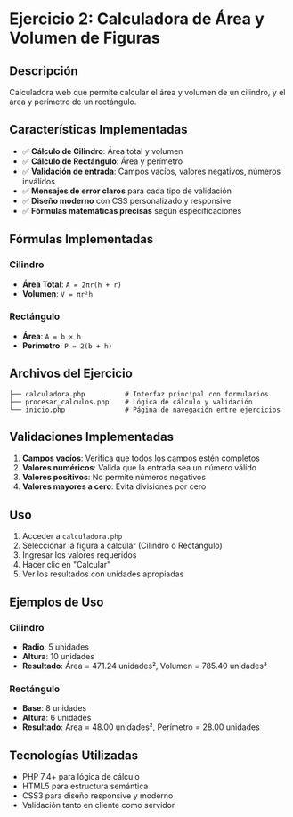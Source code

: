 # Ejercicio 2: Calculadora de Área y Volumen de Figuras

## Descripción
Calculadora web que permite calcular el área y volumen de un cilindro, y el área y perímetro de un rectángulo.

## Características Implementadas
- ✅ **Cálculo de Cilindro**: Área total y volumen
- ✅ **Cálculo de Rectángulo**: Área y perímetro
- ✅ **Validación de entrada**: Campos vacíos, valores negativos, números inválidos
- ✅ **Mensajes de error claros** para cada tipo de validación
- ✅ **Diseño moderno** con CSS personalizado y responsive
- ✅ **Fórmulas matemáticas precisas** según especificaciones

## Fórmulas Implementadas

### Cilindro
- **Área Total**: `A = 2πr(h + r)`
- **Volumen**: `V = πr²h`

### Rectángulo
- **Área**: `A = b × h`
- **Perímetro**: `P = 2(b + h)`

## Archivos del Ejercicio
```
├── calculadora.php          # Interfaz principal con formularios
├── procesar_calculos.php    # Lógica de cálculo y validación
└── inicio.php               # Página de navegación entre ejercicios
```

## Validaciones Implementadas
1. **Campos vacíos**: Verifica que todos los campos estén completos
2. **Valores numéricos**: Valida que la entrada sea un número válido
3. **Valores positivos**: No permite números negativos
4. **Valores mayores a cero**: Evita divisiones por cero

## Uso
1. Acceder a `calculadora.php`
2. Seleccionar la figura a calcular (Cilindro o Rectángulo)
3. Ingresar los valores requeridos
4. Hacer clic en "Calcular"
5. Ver los resultados con unidades apropiadas

## Ejemplos de Uso

### Cilindro
- **Radio**: 5 unidades
- **Altura**: 10 unidades
- **Resultado**: Área = 471.24 unidades², Volumen = 785.40 unidades³

### Rectángulo
- **Base**: 8 unidades
- **Altura**: 6 unidades
- **Resultado**: Área = 48.00 unidades², Perímetro = 28.00 unidades

## Tecnologías Utilizadas
- PHP 7.4+ para lógica de cálculo
- HTML5 para estructura semántica
- CSS3 para diseño responsive y moderno
- Validación tanto en cliente como servidor
